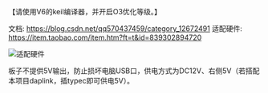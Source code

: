 【请使用V6的keil编译器，并开启O3优化等级。】

文档: https://blog.csdn.net/qq570437459/category_12672491
适配硬件: https://item.taobao.com/item.htm?ft=t&id=839302894720


![适配硬件](https://img.alicdn.com/imgextra/i2/1814409322/O1CN01u60kVA2IjX94sPwtE_!!1814409322.png)


板子不提供5V输出，防止损坏电脑USB口，供电方式为DC12V、右侧5V（若搭配本项目daplink，插typec即可供电5V）。